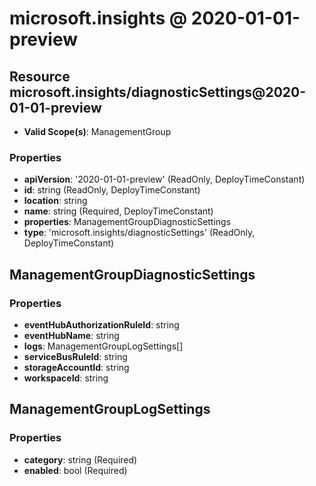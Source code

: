 # microsoft.insights @ 2020-01-01-preview

## Resource microsoft.insights/diagnosticSettings@2020-01-01-preview
* **Valid Scope(s)**: ManagementGroup
### Properties
* **apiVersion**: '2020-01-01-preview' (ReadOnly, DeployTimeConstant)
* **id**: string (ReadOnly, DeployTimeConstant)
* **location**: string
* **name**: string (Required, DeployTimeConstant)
* **properties**: ManagementGroupDiagnosticSettings
* **type**: 'microsoft.insights/diagnosticSettings' (ReadOnly, DeployTimeConstant)

## ManagementGroupDiagnosticSettings
### Properties
* **eventHubAuthorizationRuleId**: string
* **eventHubName**: string
* **logs**: ManagementGroupLogSettings[]
* **serviceBusRuleId**: string
* **storageAccountId**: string
* **workspaceId**: string

## ManagementGroupLogSettings
### Properties
* **category**: string (Required)
* **enabled**: bool (Required)

